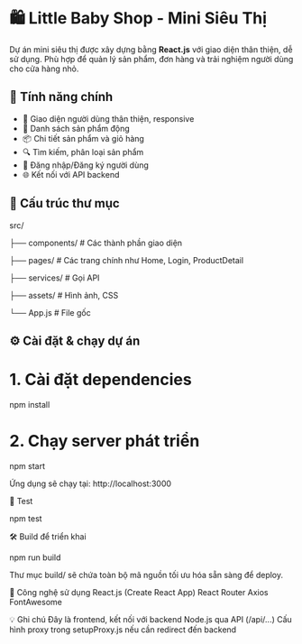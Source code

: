 # 🛍️ Little Baby Shop - Mini Siêu Thị

Dự án mini siêu thị được xây dựng bằng **React.js** với giao diện thân thiện, dễ sử dụng. Phù hợp để quản lý sản phẩm, đơn hàng và trải nghiệm người dùng cho cửa hàng nhỏ.

## 🚀 Tính năng chính

- 🎨 Giao diện người dùng thân thiện, responsive
- 🛒 Danh sách sản phẩm động
- 📦 Chi tiết sản phẩm và giỏ hàng
- 🔍 Tìm kiếm, phân loại sản phẩm
- 🔐 Đăng nhập/Đăng ký người dùng
- 🌐 Kết nối với API backend

## 📁 Cấu trúc thư mục

src/

├── components/ # Các thành phần giao diện

├── pages/ # Các trang chính như Home, Login, ProductDetail

├── services/ # Gọi API

├── assets/ # Hình ảnh, CSS

└── App.js # File gốc


## ⚙️ Cài đặt & chạy dự án

# 1. Cài đặt dependencies
npm install

# 2. Chạy server phát triển

npm start

Ứng dụng sẽ chạy tại: http://localhost:3000

🧪 Test

npm test

🛠️ Build để triển khai

npm run build

Thư mục build/ sẽ chứa toàn bộ mã nguồn tối ưu hóa sẵn sàng để deploy.

🔗 Công nghệ sử dụng
React.js (Create React App)
React Router
Axios
FontAwesome

💡 Ghi chú
Đây là frontend, kết nối với backend Node.js qua API (/api/...)
Cấu hình proxy trong setupProxy.js nếu cần redirect đến backend
